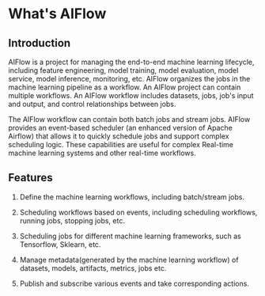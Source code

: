 # What's AIFlow

## Introduction
AIFlow is a project for managing the end-to-end machine learning lifecycle, including feature engineering, 
model training, model evaluation, model service, model inference, monitoring, etc.
AIFlow organizes the jobs in the machine learning pipeline as a workflow. An AIFlow project can contain multiple workflows.
An AIFlow workflow includes datasets, jobs, job's input and output, and control relationships between jobs.

The AIFlow workflow can contain both batch jobs and stream jobs.
AIFlow provides an event-based scheduler (an enhanced version of Apache Airflow) 
that allows it to quickly schedule jobs and support complex scheduling logic.
These capabilities are useful for complex Real-time machine learning systems and other real-time workflows.

## Features
1. Define the machine learning workflows, including batch/stream jobs.

2. Scheduling workflows based on events, including scheduling workflows, running jobs, stopping jobs, etc.

3. Scheduling jobs for different machine learning frameworks, such as Tensorflow, Sklearn, etc.

4. Manage metadata(generated by the machine learning workflow) of datasets, models, artifacts, metrics, jobs etc.

5. Publish and subscribe various events and take corresponding actions.